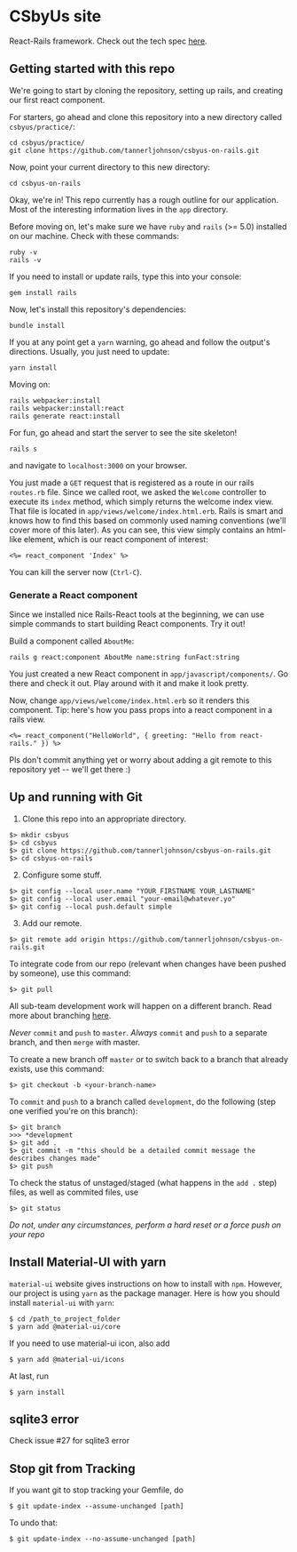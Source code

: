 # CSbyUs site

React-Rails framework. Check out the tech spec [here](https://docs.google.com/document/d/13hSr1wCbxlcXqTAHig5SyGlGl-fy0TIPMvnF2_gAM-M/edit?usp=sharing).

## Getting started with this repo
We're going to start by cloning the repository, setting up rails, and creating our first react component.

For starters, go ahead and clone this repository into a new directory called `csbyus/practice/`:
```
cd csbyus/practice/
git clone https://github.com/tannerljohnson/csbyus-on-rails.git
```

Now, point your current directory to this new directory:

```
cd csbyus-on-rails
```

Okay, we're in! This repo currently has a rough outline for our application. Most of the interesting information lives in the `app` directory. 

Before moving on, let's make sure we have `ruby` and `rails` (>= 5.0) installed on our machine. Check with these commands:
```
ruby -v
rails -v
```
If you need to install or update rails, type this into your console:
```
gem install rails
```

Now, let's install this repository's dependencies:
```
bundle install
```
If you at any point get a `yarn` warning, go ahead and follow the output's directions. Usually, you just need to update:
```
yarn install
```
Moving on:
```
rails webpacker:install
rails webpacker:install:react
rails generate react:install
```
For fun, go ahead and start the server to see the site skeleton!
```
rails s
```
and navigate to `localhost:3000` on your browser. 

You just made a `GET` request that is registered as a route in our rails `routes.rb` file. Since we called root, we asked the `Welcome` controller to execute its `index` method, which simply returns the welcome index view. That file is located in `app/views/welcome/index.html.erb`. Rails is smart and knows how to find this based on commonly used naming conventions (we'll cover more of this later). As you can see, this view simply contains an html-like element, which is our react component of interest:
```
<%= react_component 'Index' %>
```
You can kill the server now (`Ctrl-C`).

### Generate a React component
Since we installed nice Rails-React tools at the beginning, we can use simple commands to start building React components. Try it out!

Build a component called `AboutMe`:
```
rails g react:component AboutMe name:string funFact:string
```
You just created a new React component in `app/javascript/components/`. Go there and check it out. 
Play around with it and make it look pretty. 

Now, change `app/views/welcome/index.html.erb` so it renders this component.
Tip: here's how you pass props into a react component in a rails view. 
```
<%= react_component("HelloWorld", { greeting: "Hello from react-rails." }) %>
```
Pls don't commit anything yet or worry about adding a git remote to this repository yet -- we'll get there :) 

## Up and running with Git

1. Clone this repo into an appropriate directory.
```
$> mkdir csbyus
$> cd csbyus
$> git clone https://github.com/tannerljohnson/csbyus-on-rails.git 
$> cd csbyus-on-rails
```

2. Configure some stuff. 
```
$> git config --local user.name "YOUR_FIRSTNAME YOUR_LASTNAME"
$> git config --local user.email "your-email@whatever.yo"
$> git config --local push.default simple
```

3. Add our remote. 
```
$> git remote add origin https://github.com/tannerljohnson/csbyus-on-rails.git
```

To integrate code from our repo (relevant when changes have been pushed by someone), use this command:
```
$> git pull
```

All sub-team development work will happen on a different branch. Read more about branching [here](https://git-scm.com/docs/git-init).

*Never* `commit` and `push` to `master`. 
*Always* `commit` and `push` to a separate branch, and then `merge` with master. 

To create a new branch off `master` or to switch back to a branch that already exists, use this command:
```
$> git checkout -b <your-branch-name>
```

To `commit` and `push` to a branch called `development`, do the following (step one verified you're on this branch):
```
$> git branch
>>> *development
$> git add .
$> git commit -m "this should be a detailed commit message the describes changes made"
$> git push
```

To check the status of unstaged/staged (what happens in the `add .` step) files, as well as commited files, use 
```
$> git status
```

*Do not, under any circumstances, perform a hard reset or a force push on your repo*

## Install Material-UI with yarn
`material-ui` website gives instructions on how to install with `npm`. However, our project is using `yarn` as the package manager. Here is how you should install `material-ui` with `yarn`:

```
$ cd /path_to_project_folder
$ yarn add @material-ui/core
```

If you need to use material-ui icon, also add
```
$ yarn add @material-ui/icons
```

At last, run
```
$ yarn install
```
## sqlite3 error
Check issue #27 for sqlite3 error

## Stop git from Tracking
If you want git to stop tracking your Gemfile, do
```
$ git update-index --assume-unchanged [path]
```
To undo that:
```
$ git update-index --no-assume-unchanged [path]
```

